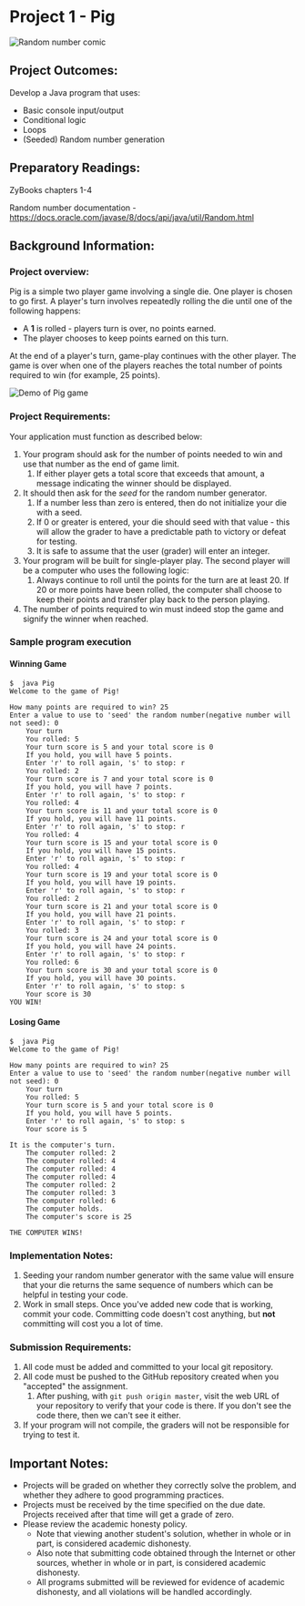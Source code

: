 # Project 1 - Pig

![Random number comic](https://res.cloudinary.com/dm3fdmzec/image/upload/v1577808073/dillbert-random-number.gif)
## Project Outcomes:
Develop a Java program that uses:
* Basic console input/output
* Conditional logic
* Loops
* (Seeded) Random number generation

## Preparatory Readings:
ZyBooks chapters 1-4

Random number documentation - https://docs.oracle.com/javase/8/docs/api/java/util/Random.html

## Background Information:
### Project overview:
Pig is a simple two player game involving a single die.
One player is chosen to go first.
A player's turn involves repeatedly rolling the die until one of the following happens:
* A **1** is rolled - players turn is over, no points earned.
* The player chooses to keep points earned on this turn.

At the end of a player's turn, game-play continues with the other player.
The game is over when one of the players reaches the total number of points required to win (for example, 25 points).

![Demo of Pig game](https://res.cloudinary.com/dm3fdmzec/image/upload/v1577806764/pig-demo.gif)

### Project Requirements:
Your application must function as described below:
1. Your program should ask for the number of points needed to win and use that number as the end of game limit.
	1. If either player gets a total score that exceeds that amount, a message indicating the winner should be displayed.
1. It should then ask for the _seed_ for the random number generator.
	1. If a number less than zero is entered, then do not initialize your die with a seed.
	1. If 0 or greater is entered, your die should seed with that value - this will allow the grader to have a predictable path to victory or defeat for testing.
	1. It is safe to assume that the user (grader) will enter an integer.
1. Your program will be built for single-player play. The second player will be a computer who uses the following logic:
	1. Always continue to roll until the points for the turn are at least 20.
	If 20 or more points have been rolled, the computer shall choose to keep their points and transfer play back to the person playing.
1. The number of points required to win must indeed stop the game and signify the winner when reached.

### Sample program execution
#### Winning Game
```
$  java Pig
Welcome to the game of Pig!

How many points are required to win? 25
Enter a value to use to 'seed' the random number(negative number will not seed): 0
	Your turn
	You rolled: 5
	Your turn score is 5 and your total score is 0
	If you hold, you will have 5 points.
	Enter 'r' to roll again, 's' to stop: r
	You rolled: 2
	Your turn score is 7 and your total score is 0
	If you hold, you will have 7 points.
	Enter 'r' to roll again, 's' to stop: r
	You rolled: 4
	Your turn score is 11 and your total score is 0
	If you hold, you will have 11 points.
	Enter 'r' to roll again, 's' to stop: r
	You rolled: 4
	Your turn score is 15 and your total score is 0
	If you hold, you will have 15 points.
	Enter 'r' to roll again, 's' to stop: r
	You rolled: 4
	Your turn score is 19 and your total score is 0
	If you hold, you will have 19 points.
	Enter 'r' to roll again, 's' to stop: r
	You rolled: 2
	Your turn score is 21 and your total score is 0
	If you hold, you will have 21 points.
	Enter 'r' to roll again, 's' to stop: r
	You rolled: 3
	Your turn score is 24 and your total score is 0
	If you hold, you will have 24 points.
	Enter 'r' to roll again, 's' to stop: r
	You rolled: 6
	Your turn score is 30 and your total score is 0
	If you hold, you will have 30 points.
	Enter 'r' to roll again, 's' to stop: s
	Your score is 30
YOU WIN!
```


#### Losing Game
```
$  java Pig
Welcome to the game of Pig!

How many points are required to win? 25
Enter a value to use to 'seed' the random number(negative number will not seed): 0
	Your turn
	You rolled: 5
	Your turn score is 5 and your total score is 0
	If you hold, you will have 5 points.
	Enter 'r' to roll again, 's' to stop: s
	Your score is 5

It is the computer's turn.
	The computer rolled: 2
	The computer rolled: 4
	The computer rolled: 4
	The computer rolled: 4
	The computer rolled: 2
	The computer rolled: 3
	The computer rolled: 6
	The computer holds.
	The computer's score is 25

THE COMPUTER WINS!
```

### Implementation Notes:
1. Seeding your random number generator with the same value will ensure that your die returns the same sequence of numbers which can be helpful in testing your code.
1. Work in small steps.
Once you've added new code that is working, commit your code.
Committing code doesn't cost anything, but **not** committing will cost you a lot of time.

### Submission Requirements:
1. All code must be added and committed to your local git repository.
1. All code must be pushed to the GitHub repository created when you "accepted" the assignment.
	1. After pushing, with `git push origin master`, visit the web URL of your repository to verify that your code is there.
	If you don't see the code there, then we can't see it either.
1. If your program will not compile, the graders will not be responsible for trying to test it.

## Important Notes:
* Projects will be graded on whether they correctly solve the problem, and whether they adhere to good programming practices.
* Projects must be received by the time specified on the due date. Projects received after that time will get a grade of zero.
* Please review the academic honesty policy.
	* Note that viewing another student's solution, whether in whole or in part, is considered academic dishonesty.
	* Also note that submitting code obtained through the Internet or other sources, whether in whole or in part, is considered academic dishonesty.
	* All programs submitted will be reviewed for evidence of academic dishonesty, and all violations will be handled accordingly.